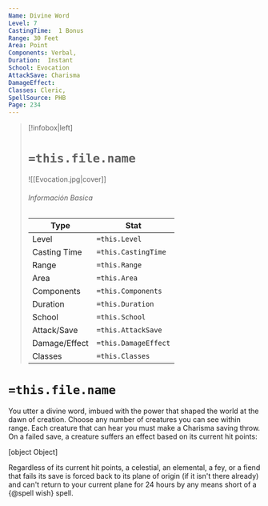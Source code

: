 ```yaml
---
Name: Divine Word
Level: 7
CastingTime:  1 Bonus 
Range: 30 Feet
Area: Point
Components: Verbal, 
Duration:  Instant  
School: Evocation
AttackSave: Charisma
DamageEffect: 
Classes: Cleric, 
SpellSource: PHB
Page: 234
---
```


>[!infobox|left]
># `=this.file.name`
>![[Evocation.jpg|cover]]
> ###### Información Basica
> Type |  Stat |
> ---|---|
> Level | `=this.Level` |
> Casting Time | `=this.CastingTime` |
> Range | `=this.Range` |
> Area | `=this.Area` |
> Components | `=this.Components` |
> Duration | `=this.Duration` |
> School | `=this.School` |
> Attack/Save | `=this.AttackSave` |
> Damage/Effect | `=this.DamageEffect` |
> Classes | `=this.Classes` |

# `=this.file.name`
You utter a divine word, imbued with the power that shaped the world at the dawn of creation. Choose any number of creatures you can see within range. Each creature that can hear you must make a Charisma saving throw. On a failed save, a creature suffers an effect based on its current hit points:

[object Object]

Regardless of its current hit points, a celestial, an elemental, a fey, or a fiend that fails its save is forced back to its plane of origin (if it isn&#x27;t there already) and can&#x27;t return to your current plane for 24 hours by any means short of a {@spell wish} spell.



 


 


 


